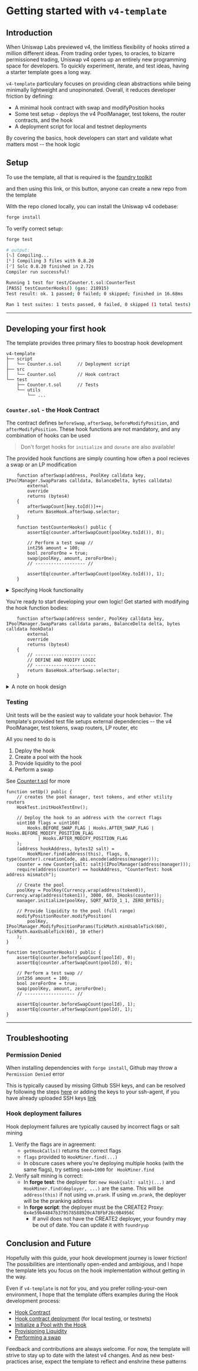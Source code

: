 # Getting started with `v4-template`

## Introduction

When Uniswap Labs previewed v4, the limitless flexibility of hooks stirred a million different ideas. From trading order types, to oracles, to bizarre permissioned trading, Uniswap v4 opens up an entirely new programming space for developers. To quickly experiment, iterate, and test ideas, having a starter template goes a long way. 

`v4-template` particulary focuses on providing clean abstractions while being minimally lightweight and unopinonated. Overall, it reduces developer friction by defining:

* A minimal hook contract with swap and modifyPosition hooks
* Some test setup - deploys the v4 PoolManager, test tokens, the router contracts, and the hook
* A deployment script for local and testnet deployments

By covering the basics, hook developers can start and validate what matters most -- the hook logic

## Setup

To use the template, all that is required is the [foundry toolkit](https://book.getfoundry.sh)

and then using this link, or this button, anyone can create a new repo from the template

With the repo cloned locally, you can install the Uniswap v4 codebase:
```bash
forge install
```

To verify correct setup:
```bash
forge test

# output:
[⠢] Compiling...
[⠃] Compiling 3 files with 0.8.20
[⠊] Solc 0.8.20 finished in 2.72s
Compiler run successful!

Running 1 test for test/Counter.t.sol:CounterTest
[PASS] testCounterHooks() (gas: 218915)
Test result: ok. 1 passed; 0 failed; 0 skipped; finished in 16.68ms
 
Ran 1 test suites: 1 tests passed, 0 failed, 0 skipped (1 total tests)
```

---

## Developing your first hook

The template provides three primary files to boostrap hook development

```
v4-template
├── script
│   └── Counter.s.sol      // Deployment script
├── src
│   └── Counter.sol        // Hook contract
└── test
    ├── Counter.t.sol      // Tests
    └── utils
        └── ...
```

### `Counter.sol` - the Hook Contract

The contract defines `beforeSwap`, `afterSwap`, `beforeModifyPosition`, and `afterModifyPosition`. These hook functions are not mandatory, and any combination of hooks can be used

> Don't forget hooks for `initialize` and `donate` are also available!

The provided hook functions are simply counting how often a pool recieves a swap or an LP modification

```solidity
    function afterSwap(address, PoolKey calldata key, IPoolManager.SwapParams calldata, BalanceDelta, bytes calldata)
        external
        override
        returns (bytes4)
    {
        afterSwapCount[key.toId()]++;
        return BaseHook.afterSwap.selector;
    }
```

```solidity
    function testCounterHooks() public {
        assertEq(counter.afterSwapCount(poolKey.toId()), 0);

        // Perform a test swap //
        int256 amount = 100;
        bool zeroForOne = true;
        swap(poolKey, amount, zeroForOne);
        // ------------------- //

        assertEq(counter.afterSwapCount(poolKey.toId()), 1);
    }
```

<details>
  <summary>Specifying Hook functionality</summary>
  
  ### Specifying Hook functionality
  To communicate which hook functions are implemented, the Hook contract will return the information with `getHookCalls()`

  If hook implements `afterSwap` and `afterModifyPosition`:
  ```solidity
    function getHooksCalls() public pure override returns (Hooks.Calls memory) {
        return Hooks.Calls({
            beforeInitialize: false,
            afterInitialize: false,
            beforeModifyPosition: false,
            afterModifyPosition: true,
            beforeSwap: false,
            afterSwap: true,
            beforeDonate: false,
            afterDonate: false
        });
    }
  ```

  and update the flags during test deployment:
  ```solidity
  uint160 flags = uint160(
    Hooks.AFTER_SWAP_FLAG | Hooks.AFTER_MODIFY_POSITION_FLAG
  );
  ```
</details>


You're ready to start developing your own logic! Get started with modifying the hook function bodies:

```solidity
    function afterSwap(address sender, PoolKey calldata key, IPoolManager.SwapParams calldata params, BalanceDelta delta, bytes calldata hookData)
        external
        override
        returns (bytes4)
    {
        // -----------------------
        // DEFINE AND MODIFY LOGIC
        // -----------------------
        return BaseHook.afterSwap.selector;
    }
```

<details>
  <summary>A note on hook design</summary>
  
  ### Hooks should also be singletons!
  A hook contract should service multiple trading pairs. One single hook contract, deployed once, should be able to serve both ETH/USDC and ETH/USDT

  To support multiple trading pairs/pools, most state variables should be stored in a **mapping** -- keyed by the `PoolId` type. This is the case for the `Counter` hook, which stores the swap count for *each pool*

  ```solidity
  mapping(uint256 => uint256) public afterSwapCount;
  ```
</details>


### Testing

Unit tests will be the easiest way to validate your hook behavior. The template's provided test file setups external dependencies -- the v4 PoolManager, test tokens, swap routers, LP router, etc

All you need to do is

1. Deploy the hook
2. Create a pool with the hook
3. Provide liquidity to the pool
4. Perform a swap

See [Counter.t.sol](https://github.com/saucepoint/v4-template/blob/main/test/Counter.t.sol) for more
```solidity
function setUp() public {
    // creates the pool manager, test tokens, and other utility routers
    HookTest.initHookTestEnv();

    // Deploy the hook to an address with the correct flags
    uint160 flags = uint160(
        Hooks.BEFORE_SWAP_FLAG | Hooks.AFTER_SWAP_FLAG | Hooks.BEFORE_MODIFY_POSITION_FLAG
            | Hooks.AFTER_MODIFY_POSITION_FLAG
    );
    (address hookAddress, bytes32 salt) =
        HookMiner.find(address(this), flags, 0, type(Counter).creationCode, abi.encode(address(manager)));
    counter = new Counter{salt: salt}(IPoolManager(address(manager)));
    require(address(counter) == hookAddress, "CounterTest: hook address mismatch");

    // Create the pool
    poolKey = PoolKey(Currency.wrap(address(token0)), Currency.wrap(address(token1)), 3000, 60, IHooks(counter));
    manager.initialize(poolKey, SQRT_RATIO_1_1, ZERO_BYTES);

    // Provide liquidity to the pool (full range)
    modifyPositionRouter.modifyPosition(
        poolKey, IPoolManager.ModifyPositionParams(TickMath.minUsableTick(60), TickMath.maxUsableTick(60), 10 ether)
    );
}

function testCounterHooks() public {
    assertEq(counter.beforeSwapCount(poolId), 0);
    assertEq(counter.afterSwapCount(poolId), 0);

    // Perform a test swap //
    int256 amount = 100;
    bool zeroForOne = true;
    swap(poolKey, amount, zeroForOne);
    // ------------------- //

    assertEq(counter.beforeSwapCount(poolId), 1);
    assertEq(counter.afterSwapCount(poolId), 1);
}
```

---

## Troubleshooting


### Permission Denied

When installing dependencies with `forge install`, Github may throw a `Permission Denied` error

This is typically caused by missing Github SSH keys, and can be resolved by following the steps [here](https://docs.github.com/en/github/authenticating-to-github/connecting-to-github-with-ssh) or adding the keys to your ssh-agent, if you have already uploaded SSH keys [link](https://docs.github.com/en/authentication/connecting-to-github-with-ssh/generating-a-new-ssh-key-and-adding-it-to-the-ssh-agent#adding-your-ssh-key-to-the-ssh-agent)

### Hook deployment failures

Hook deployment failures are typically caused by incorrect flags or salt mining

1. Verify the flags are in agreement:
    * `getHookCalls()` returns the correct flags
    * `flags` provided to `HookMiner.find(...)`
    * In obscure cases where you're deploying multiple hooks (with the same flags), try setting `seed=1000` for ` HookMiner.find`
2. Verify salt mining is correct:
    * In **forge test**: the deployer for: `new Hook{salt: salt}(...)` and `HookMiner.find(deployer, ...)` are the same. This will be `address(this)` if not using `vm.prank`. If using `vm.prank`, the deployer will be the pranking address
    * In **forge script**: the deployer must be the CREATE2 Proxy: `0x4e59b44847b379578588920cA78FbF26c0B4956C`
        * If anvil does not have the CREATE2 deployer, your foundry may be out of date. You can update it with `foundryup`



## Conclusion and Future

Hopefully with this guide, your hook development journey is lower friction! The possibilities are intentionally open-ended and ambigious, and I hope the template lets you focus on the hook implementation without getting in the way.

Even if `v4-template` is not for you, and you prefer rolling-your-own environment, I hope that the template offers examples during the Hook development process:

* [Hook Contract](https://github.com/saucepoint/v4-template/blob/main/src/Counter.sol)
* [Hook contract deployment](https://github.com/saucepoint/v4-template/blob/main/test/Counter.t.sol#L30-L38) (for local testing, or testnets)
* [Initialize a Pool with the Hook](https://github.com/saucepoint/v4-template/blob/main/test/Counter.t.sol#L40-L43)
* [Provisioning Liquidity](https://github.com/saucepoint/v4-template/blob/main/test/Counter.t.sol#L45-L50)
* [Performing a swap](https://github.com/saucepoint/v4-template/blob/main/test/utils/HookTest.sol#L60-L69)

Feedback and contributions are always welcome. For now, the template will strive to stay up to date with the latest v4 changes. And as new best-practices arise, expect the template to reflect and enshrine these patterns